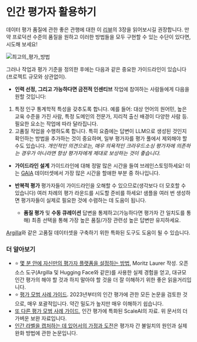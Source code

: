 # 인간 평가자 활용하기

데이터 평가 품질에 관한 좋은 관행에 대한 이 [리뷰](https://aclanthology.org/2024.cl-3.1/)의 3장을 읽어보시길 권장합니다. 만약 프로덕션 수준의 품질을 원하고 이러한 방법들을 모두 구현할 수 있는 수단이 있다면, 시도해 보세요!

  ![최고의_평가_방법](https://github.com/huggingface/evaluation-guidebook/blob/main/assets/best_annotation_practices.png?raw=true)

그러나 작업과 평가 기준을 정의한 후에는 다음과 같은 중요한 가이드라인이 있습니다(프로젝트 규모와 상관없이).

- **인력 선정, 그리고 가능하다면 금전적 인센티브**
작업에 참여하는 사람들에게 다음을 원할 것입니다:
1) 특정 인구 통계학적 특성을 갖추도록 합니다.
	예를 들어: 대상 언어의 원어민, 높은 교육 수준을 가진 사람, 특정 도메인의 전문가, 지리적 출신 배경이 다양한 사람 등.
	필요한 요소는 작업에 따라 달라집니다.
1) 고품질 작업을 수행하도록 합니다.
	특히 요즘에는 답변이 LLM으로 생성된 것인지 확인하는 방법을 추가하는 것이 중요하며, 일부 평가자를 평가 풀에서 제외해야 할 수도 있습니다.
  *개인적인 의견으로는, 매우 의욕적인 크라우드소싱 평가자에 의존하는 경우가 아니라면 항상 평가자에게 제대로 보상하는 것이 좋습니다.*

- **가이드라인 설계**
가이드라인에 대해 정말 많은 시간을 들여 브레인스토밍하세요! 이는 [GAIA](https://huggingface.co/gaia-benchmark) 데이터셋에서 가장 많은 시간을 할애한 부분 중 하나입니다.

- **반복적 평가**
평가자들이 가이드라인을 오해할 수 있으므로(생각보다 더 모호할 수 있습니다) 여러 차례의 평가 라운드를 시도할 준비를 하세요! 샘플을 여러 번 생성하면 평가자들이 실제로 필요한 것에 수렴하는 데 도움이 됩니다.

  - **품질 평가** 및 **수동 큐레이션**
답변을 통제하고(가능하다면 평가자 간 일치도를 통해) 최종 선택을 통해 가장 높은 품질/가장 관련성 높은 답변만 유지하세요.

[Argilla](https://argilla.io/)와 같은 고품질 데이터셋을 구축하기 위한 특화된 도구도 도움이 될 수 있습니다.

### 더 알아보기
- ⭐ [몇 분 안에 자신만의 평가자 플랫폼을 설정하는 방법](https://huggingface.co/learn/cookbook/enterprise_cookbook_argilla), Moritz Laurer 작성. 오픈 소스 도구(Argilla 및 Hugging Face와 같은)를 사용한 실제 경험을 얻고, 대규모 인간 평가의 해야 할 것과 하지 말아야 할 것을 더 잘 이해하기 위한 좋은 읽을거리입니다.
- ⭐ [평가 모범 사례 가이드](https://aclanthology.org/2024.cl-3.1/). 2023년부터의 인간 평가에 관한 모든 논문을 검토한 것으로, 매우 포괄적입니다. 약간 밀도가 높지만 매우 이해하기 쉽습니다.
- [또 다른 평가 모범 사례 가이드](https://scale.com/guides/data-labeling-annotation-guide), 인간 평가에 특화된 ScaleAI의 자료. 위 문서의 더 가벼운 보완 자료입니다.
- [인간 라벨을 캡처하는 데 있어서의 가정과 도전](https://aclanthology.org/2024.naacl-long.126/)은 평가자 간 불일치의 원인과 실제 완화 방법에 관한 논문입니다.